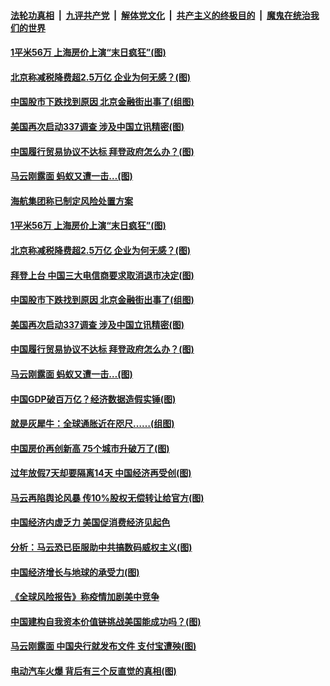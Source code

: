 

####  [法轮功真相](../../../../basic/blob/master/README.md?t=01231101) &nbsp;|&nbsp; [九评共产党](../../../../9ping.md/blob/master/README.md?t=01231101) &nbsp;|&nbsp; [解体党文化](../../../../jtdwh.md/blob/master/README.md?t=01231101)  &nbsp;|&nbsp; [共产主义的终极目的](../../../../gczydzjmd.md/blob/master/README.md?t=01231101) &nbsp;|&nbsp; [魔鬼在统治我们的世界](../../../../mgztzwmdsj.md/blob/master/README.md?t=01231101) 

#### [1平米56万 上海房价上演“末日疯狂”(图)](../pages/p5/960036.md?t=01231101) 

#### [北京称减税降费超2.5万亿 企业为何无感？(图)](../pages/p5/960011.md?t=01231101) 

#### [中国股市下跌找到原因 北京金融街出事了(组图)](../pages/p5/959999.md?t=01231101) 

#### [美国再次启动337调查 涉及中国立讯精密(图)](../pages/p5/959997.md?t=01231101) 

#### [中国履行贸易协议不达标 拜登政府怎么办？(图)](../pages/p5/959994.md?t=01231101) 

#### [马云刚露面 蚂蚁又遭一击…(图)](../pages/p5/959937.md?t=01231101) 

#### [海航集团称已制定风险处置方案](../pages/p5/960048.md?t=01231101) 

#### [1平米56万 上海房价上演“末日疯狂”(图)](../pages/p5/960036.md?t=01231101) 

#### [北京称减税降费超2.5万亿 企业为何无感？(图)](../pages/p5/960011.md?t=01231101) 

#### [拜登上台 中国三大电信商要求取消退市决定(图)](../pages/p5/959987.md?t=01231101) 

#### [中国股市下跌找到原因 北京金融街出事了(组图)](../pages/p5/959999.md?t=01231101) 

#### [美国再次启动337调查 涉及中国立讯精密(图)](../pages/p5/959997.md?t=01231101) 

#### [中国履行贸易协议不达标 拜登政府怎么办？(图)](../pages/p5/959994.md?t=01231101) 

#### [马云刚露面 蚂蚁又遭一击…(图)](../pages/p5/959937.md?t=01231101) 

#### [中国GDP破百万亿？经济数据造假实锤(图)](../pages/p5/959940.md?t=01231101) 

#### [就是灰犀牛：全球通胀近在咫尺……(组图)](../pages/p5/959932.md?t=01231101) 

#### [中国房价再创新高 75个城市升破万了(图)](../pages/p5/959917.md?t=01231101) 

#### [过年放假7天却要隔离14天 中国经济再受创(图)](../pages/p5/959893.md?t=01231101) 

#### [马云再陷舆论风暴 传10%股权无偿转让给官方(图)](../pages/p5/959881.md?t=01231101) 

#### [中国经济内虚乏力 美国促消费经济见起色](../pages/p5/959873.md?t=01231101) 

#### [分析：马云恐已臣服助中共搞数码威权主义(图)](../pages/p5/959872.md?t=01231101) 

#### [中国经济增长与地球的承受力(图)](../pages/p5/959812.md?t=01231101) 

#### [《全球风险报告》称疫情加剧美中竞争](../pages/p5/959808.md?t=01231101) 

#### [中国建构自我资本价值链挑战美国能成功吗？(图)](../pages/p5/959803.md?t=01231101) 

#### [马云刚露面 中国央行就发布文件 支付宝遭殃(图)](../pages/p5/959774.md?t=01231101) 

#### [电动汽车火爆 背后有三个反直觉的真相(图)](../pages/p5/959794.md?t=01231101) 

